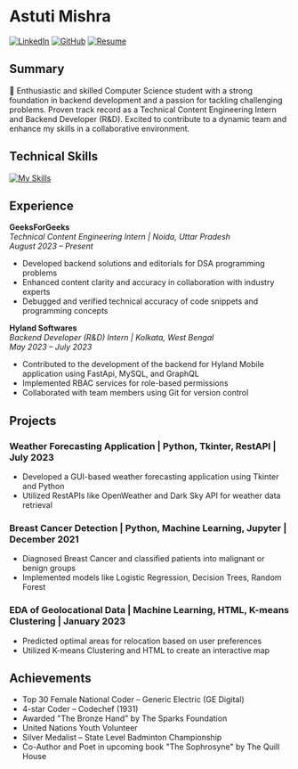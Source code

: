 # Astuti Mishra
[![LinkedIn](https://img.shields.io/badge/LinkedIn-Connect-blue?style=flat-square&logo=linkedin)](https://linkedin.com/in/astuti-m-43199320a/)
[![GitHub](https://img.shields.io/badge/GitHub-Follow-brightgreen?style=flat-square&logo=github)](https://github.com/astutimishra)
[![Resume](https://img.shields.io/badge/Resume-View%20PDF-red?style=flat-square&logo=adobe-acrobat-reader)](link_to_your_resume.pdf)

## Summary

🚀 Enthusiastic and skilled Computer Science student with a strong foundation in backend development and a passion for tackling challenging problems. Proven track record as a Technical Content Engineering Intern and Backend Developer (R&D). Excited to contribute to a dynamic team and enhance my skills in a collaborative environment.

## Technical Skills
[![My Skills](https://skillicons.dev/icons?i=cpp,python,django,flask,css,html,fastapi,git,mysql,postman,matlab,sklearn,vscode,figma&theme=light)](https://skillicons.dev)

## Experience

**GeeksForGeeks**  
*Technical Content Engineering Intern | Noida, Uttar Pradesh*  
*August 2023 – Present*

- Developed backend solutions and editorials for DSA programming problems
- Enhanced content clarity and accuracy in collaboration with industry experts
- Debugged and verified technical accuracy of code snippets and programming concepts

**Hyland Softwares**  
*Backend Developer (R&D) Intern | Kolkata, West Bengal*  
*May 2023 – July 2023*

- Contributed to the development of the backend for Hyland Mobile application using FastApi, MySQL, and GraphQL
- Implemented RBAC services for role-based permissions
- Collaborated with team members using Git for version control

## Projects

### Weather Forecasting Application | Python, Tkinter, RestAPI | July 2023

- Developed a GUI-based weather forecasting application using Tkinter and Python
- Utilized RestAPIs like OpenWeather and Dark Sky API for weather data retrieval

### Breast Cancer Detection | Python, Machine Learning, Jupyter | December 2021

- Diagnosed Breast Cancer and classified patients into malignant or benign groups
- Implemented models like Logistic Regression, Decision Trees, Random Forest

### EDA of Geolocational Data | Machine Learning, HTML, K-means Clustering | January 2023

- Predicted optimal areas for relocation based on user preferences
- Utilized K-means Clustering and HTML to create an interactive map

## Achievements

- Top 30 Female National Coder – Generic Electric (GE Digital)
- 4-star Coder – Codechef (1931)
- Awarded "The Bronze Hand" by The Sparks Foundation
- United Nations Youth Volunteer
- Silver Medalist – State Level Badminton Championship
- Co-Author and Poet in upcoming book "The Sophrosyne" by The Quill House
